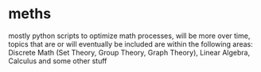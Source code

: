 # meths
mostly python scripts to optimize math processes, will be more over time, topics that are or will eventually be included are within the
following areas: Discrete Math (Set Theory, Group Theory, Graph Theory), Linear Algebra, Calculus and some other stuff
